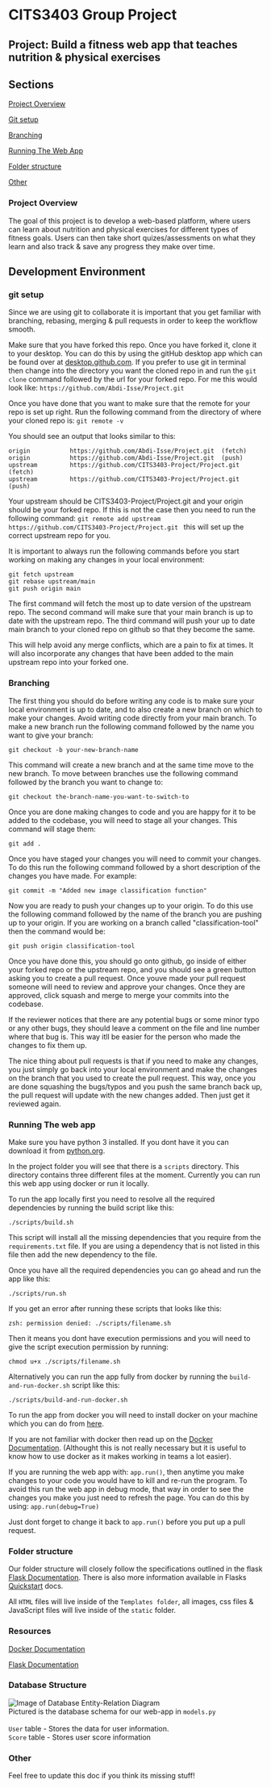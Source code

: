 # CITS3403 Group Project

## Project: Build a fitness web app that teaches nutrition & physical exercises

## Sections

[Project Overview](#project-overview)

[Git setup](#gitsetup)

[Branching](#branching)

[Running The Web App](#running-the-web-app)

[Folder structure](#folder-structure)

[Other](#other)

### Project Overview
The goal of this project is to develop a web-based platform, where users can learn about nutrition and physical exercises for different types of fitness goals. Users can then take short quizes/assessments on what they learn and also track & save any progress they make over time.

## Development Environment

### git setup
Since we are using git to collaborate it is important that you get familiar with branching, rebasing, merging & pull requests in order to keep the workflow smooth.

Make sure that you have forked this repo. Once you have forked it, clone it to your desktop.
You can do this by using the gitHub desktop app which can be found over at [desktop.github.com](https://desktop.github.com/).
If you prefer to use git in terminal then change into the directory you want the cloned repo in and run the ```git clone``` command followed by the url for your forked repo. For me this would look like:
```https://github.com/Abdi-Isse/Project.git ```

Once you have done that you want to make sure that the remote for your repo is set up right. Run the following command from the directory of where your cloned repo is:
```git remote -v```

You should see an output that looks similar to this:
<pre><code>origin           https://github.com/Abdi-Isse/Project.git  (fetch)
origin           https://github.com/Abdi-Isse/Project.git  (push)
upstream         https://github.com/CITS3403-Project/Project.git  (fetch)
upstream         https://github.com/CITS3403-Project/Project.git  (push)</code></pre>

Your upstream should be  CITS3403-Project/Project.git and your origin should be your forked repo. If this is not the case then you need to run the following command:
```git remote add upstream  https://github.com/CITS3403-Project/Project.git ```
this will set up the correct upstream repo for you.

It is important to always run the following commands before you start working on making any changes in your local environment:

<pre><code>git fetch upstream
git rebase upstream/main
git push origin main
</code></pre>

The first command will fetch the most up to date version of the upstream repo.
The second command will make sure that your main branch is up to date with the upstream repo.
The third command will push your up to date main branch to your cloned repo on github so that they become the same.

This will help avoid any merge conflicts, which are a pain to fix at times. It will also incorporate any changes that have been added to the main upstream repo into your forked one.

### Branching

The first thing you should do before writing any code is to make sure your local environment is up to date, and to also create a new branch on which to make your changes. Avoid writing code directly from your main branch. To make a new branch run the following command followed by the name you want to give your branch:

```git checkout -b your-new-branch-name```

This command will create a new branch and at the same time move to the new branch. To move between branches use the following command followed by the branch you want to change to:

```git checkout the-branch-name-you-want-to-switch-to```

Once you are done making changes to code and you are happy for it to be added to the codebase, you will need to stage all your changes. This command will stage them:

```git add .```

Once you have staged your changes you will need to commit your changes. To do this run the following command followed by a short description of the changes you have made. For example:

```git commit -m "Added new image classification function"```

Now you are ready to push your changes up to your origin. To do this use the following command followed by the name of the branch you are pushing up to your origin. If you are working on a branch called "classification-tool" then the command would be:

```git push origin classification-tool```

Once you have done this, you should go onto github, go inside of either your forked repo or the upstream repo, and you should see a green button asking you to create a pull request. Once youve made your pull request someone will need to review and approve your changes. Once they are approved, click squash and merge to merge your commits into the codebase.

If the reviewer notices that there are any potential bugs or some minor typo or any other bugs, they should leave a comment on the file and line number where that bug is. This way itll be easier for the person who made the changes to fix them up.

The nice thing about pull requests is that if you need to make any changes, you just simply go back into your local environment and make the changes on the branch that you used to create the pull request. This way, once you are done squashing the bugs/typos and you push the same branch back up, the pull request will update with the new changes added. Then just get it reviewed again.

### Running The web app
Make sure you have python 3 installed. If you dont have it you can download it from [python.org](https://www.python.org/downloads/).

In the project folder you will see that there is a ```scripts``` directory. This directory contains three different files at the moment. Currently you can run this web app using docker or run it locally.

To run the app locally first you need to resolve all the required dependencies by running the build script like this:

```shell
./scripts/build.sh
```

This script will install all the missing dependencies that you require from the ```requirements.txt``` file. If you are using a dependency that is not listed in this file then add the new dependency to the file.

Once you have all the required dependencies you can go ahead and run the app like this:

```shell
./scripts/run.sh
```

If you get an error after running these scripts that looks like this:

```shell
zsh: permission denied: ./scripts/filename.sh
```

Then it means you dont have execution permissions and you will need to give the script execution permission by running:

```shell
chmod u+x ./scripts/filename.sh
```

Alternatively you can run the app fully from docker by running the ```build-and-run-docker.sh``` script like this:

```shell
./scripts/build-and-run-docker.sh
```

To run the app from docker you will need to install docker on your machine which you can do from [here](https://www.docker.com/products/docker-desktop).

If you are not familiar with docker then read up on the [Docker Documentation](https://docs.docker.com/get-started/overview/). (Althought this is not really necessary but it is useful to know how to use docker as it makes working in teams a lot easier).

If you are running the web app with: ```app.run()```, then anytime you make changes to your code you would have to kill and re-run the program. To avoid this run the web app in debug mode, that way in order to see the changes you make you just need to refresh the page. You can do this by using: ```app.run(debug=True)```

Just dont forget to change it back to ```app.run()``` before you put up a pull request.

### Folder structure

Our folder structure will closely follow the specifications outlined in the flask [Flask Documentation](https://flask.palletsprojects.com/en/1.1.x/tutorial/layout/). There is also more information available in Flasks [Quickstart](https://flask.palletsprojects.com/en/1.1.x/quickstart/) docs.

All ```HTML``` files will live inside of the ```Templates folder```, all images, css files & JavaScript files will live inside of the ```static``` folder.

### Resources
[Docker Documentation](https://docs.docker.com/get-started/overview/)

[Flask Documentation](https://flask.palletsprojects.com/)

### Database Structure
![Image of Database Entity-Relation Diagram](https://i.imgur.com/HP6TeDm.png)<br />
Pictured is the database schema for our web-app in ```models.py``` <br />
<br />
```User``` table - Stores the data for user information.<br />
```Score``` table - Stores user score information <br />


### Other

Feel free to update this doc if you think its missing stuff!


